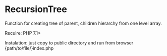 # RecursionTree
Function for creating tree of parent, children hierarchy from one level array.

Recuire: PHP 7.1>

Instalation: just copy to public directory and run from browser {path/to/file/}index.php


